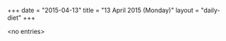 +++
date = "2015-04-13"
title = "13 April 2015 (Monday)"
layout = "daily-diet"
+++


\<no entries\>


